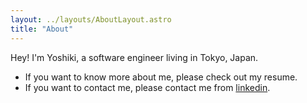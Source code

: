 ```yaml
---
layout: ../layouts/AboutLayout.astro
title: "About"
---
```


Hey! I'm Yoshiki, a software engineer living in Tokyo, Japan.

- If you want to know more about me, please check out my resume.
- If you want to contact me, please contact me from [linkedin](https://www.linkedin.com/in/yoshixi/).
